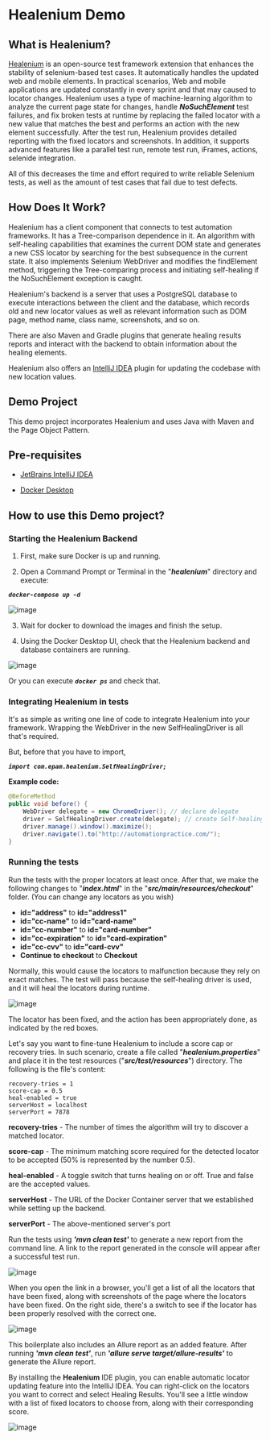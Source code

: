 # Healenium Demo

## What is Healenium?
[Healenium](https://healenium.io/) is an open-source test framework extension that enhances the stability of selenium-based test cases. It automatically handles the updated web and mobile elements. In practical scenarios, Web and mobile applications are updated constantly in every sprint and that may caused to locator changes. Healenium uses a type of machine-learning algorithm to analyze the current page state for changes, handle ***NoSuchElement*** test failures, and fix broken tests at runtime by replacing the failed locator with a new value that matches the best and performs an action with the new element successfully. After the test run, Healenium provides detailed reporting with the fixed locators and screenshots. In addition, it supports advanced features like a parallel test run, remote test run, iFrames, actions, selenide integration.

All of this decreases the time and effort required to write reliable Selenium tests, as well as the amount of test cases that fail due to test defects.

## How Does It Work?
Healenium has a client component that connects to test automation frameworks. It has a Tree-comparison dependence in it. An algorithm with self-healing capabilities that examines the current DOM state and generates a new CSS locator by searching for the best subsequence in the current state. It also implements Selenium WebDriver and modifies the findElement method, triggering the Tree-comparing process and initiating self-healing if the NoSuchElement exception is caught.

Healenium's backend is a server that uses a PostgreSQL database to execute interactions between the client and the database, which records old and new locator values as well as relevant information such as DOM page, method name, class name, screenshots, and so on.

There are also Maven and Gradle plugins that generate healing results reports and interact with the backend to obtain information about the healing elements.

Healenium also offers an [IntelliJ IDEA](https://www.jetbrains.com/idea/) plugin for updating the codebase with new location values.

## Demo Project
This demo project incorporates Healenium and uses Java with Maven and the Page Object Pattern.

## Pre-requisites
- [JetBrains IntelliJ IDEA](https://www.jetbrains.com/idea/)

- [Docker Desktop](https://www.docker.com/products/docker-desktop)

## How to use this Demo project?
### Starting the Healenium Backend
1. First, make sure Docker is up and running.

2. Open a Command Prompt or Terminal in the "***healenium***" directory and execute:

***`docker-compose up -d`***

![image](https://user-images.githubusercontent.com/9147189/138021369-c61c225b-1d1c-4a55-940c-229d124e899f.png)

3. Wait for docker to download the images and finish the setup.

4. Using the Docker Desktop UI, check that the Healenium backend and database containers are running.

![image](https://user-images.githubusercontent.com/9147189/137907488-635861d4-f68a-4e00-83df-3fcb4fffe849.png)

Or you can execute ***`docker ps`*** and check that.

### Integrating Healenium in tests
It's as simple as writing one line of code to integrate Healenium into your framework. Wrapping the WebDriver in the new SelfHealingDriver is all that's required.

But, before that you have to import,

***`import com.epam.healenium.SelfHealingDriver;`***

**Example code:**

```java
@BeforeMethod
public void before() {
    WebDriver delegate = new ChromeDriver(); // declare delegate
    driver = SelfHealingDriver.create(delegate); // create Self-healing driver
    driver.manage().window().maximize();
    driver.navigate().to("http://automationpractice.com/");
}
```

### Running the tests
Run the tests with the proper locators at least once. After that, we make the following changes to "***index.html***" in the "***src/main/resources/checkout***" folder. (You can change any locators as you wish)

- **id="address"** to **id="address1"**
- **id="cc-name"** to **id="card-name"**
- **id="cc-number"** to **id="card-number"**
- **id="cc-expiration"** to **id="card-expiration"**
- **id="cc-cvv"** to **id="card-cvv"**
- **Continue to checkout** to **Checkout**

Normally, this would cause the locators to malfunction because they rely on exact matches. The test will pass because the self-healing driver is used, and it will heal the locators during runtime.

![image](https://user-images.githubusercontent.com/9147189/137924473-815e8470-bf57-4a8c-9d62-53fb6e62dad4.png)

The locator has been fixed, and the action has been appropriately done, as indicated by the red boxes.

Let's say you want to fine-tune Healenium to include a score cap or recovery tries. In such scenario, create a file called "***healenium.properties***" and place it in the test resources ("***src/test/resources***") directory. The following is the file's content:

```
recovery-tries = 1
score-cap = 0.5
heal-enabled = true
serverHost = localhost
serverPort = 7878
```

**recovery-tries** - The number of times the algorithm will try to discover a matched locator.

**score-cap** - The minimum matching score required for the detected locator to be accepted (50% is represented by the number 0.5).

**heal-enabled** - A toggle switch that turns healing on or off. True and false are the accepted values.

**serverHost** - The URL of the Docker Container server that we established while setting up the backend.

**serverPort** - The above-mentioned server's port

Run the tests using ***'mvn clean test'*** to generate a new report from the command line. A link to the report generated in the console will appear after a successful test run. 

![image](https://user-images.githubusercontent.com/9147189/137932747-b879f236-dbad-4db6-9f32-71922a08864d.png)

When you open the link in a browser, you'll get a list of all the locators that have been fixed, along with screenshots of the page where the locators have been fixed. On the right side, there's a switch to see if the locator has been properly resolved with the correct one.

![image](https://user-images.githubusercontent.com/9147189/137934653-59a69eb5-954e-4fee-b475-c74c34ade9fc.png)

This boilerplate also includes an Allure report as an added feature. After running ***'mvn clean test'***, run ***'allure serve target/allure-results'*** to generate the Allure report.

By installing the **Healenium** IDE plugin, you can enable automatic locator updating feature into the IntelliJ IDEA. You can right-click on the locators you want to correct and select Healing Results. You'll see a little window with a list of fixed locators to choose from, along with their corresponding score.

![image](https://user-images.githubusercontent.com/9147189/137936516-f7ef7087-06d5-44f5-8ead-feb57a63fb6f.png)
